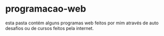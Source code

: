 # programacao-web

esta pasta contém alguns programas web feitos por mim através de auto desafios ou de cursos feitos pela internet.
